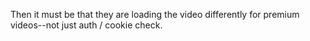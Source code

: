 Then it must be that they are loading the video differently for premium videos--not just auth / cookie check.
